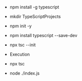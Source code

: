 - npm install -g typescript
- mkdir TypeScriptProjects
- npm init -y 
- npm install typescript --save-dev
- npx tsc --init


- Execution

- npx tsc
- node ./index.js
